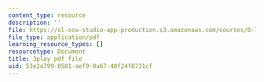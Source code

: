 ```yaml
---
content_type: resource
description: ''
file: https://ol-ocw-studio-app-production.s3.amazonaws.com/courses/8-701-introduction-to-nuclear-and-particle-physics-fall-2020/53e2a7990581aef90a6740f24f8731cf_BCQ9h1PxW08.pdf
file_type: application/pdf
learning_resource_types: []
resourcetype: Document
title: 3play pdf file
uid: 53e2a799-0581-aef9-0a67-40f24f8731cf
---
```

